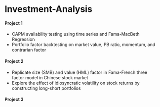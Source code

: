 # Investment-Analysis
#### Project 1
- CAPM availability testing using time series and Fama-MacBeth Regression
- Portfolio factor backtesting on market value, PB ratio, momentum, and contrarian factor

#### Project 2
- Replicate size (SMB) and value (HML) factor in Fama-French three factor model in Chinese stock market
- Explore the effect of idiosyncratic volatility on stock returns by constructing long-short portfolios


#### Project 3

